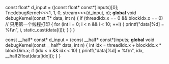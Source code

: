 const float* d_input = ((const float* const*)inputs)[0];
  Tn::debugKernel<<<1, 1, 0, stream>>>(d_input, n);
__global__ void debugKernel(const T* data, int n)
{
    if (threadIdx.x == 0 && blockIdx.x == 0)  // 只用第一个线程打印
    {
        for (int i = 0; i < n && i < 10; ++i)
        {
            printf("data[%d] = %f\n", i, static_cast<float>(data[i]));
        }
    }
}


const __half* const* d_input = (const __half* const*)inputs;
__global__ void debugKernel(const __half* data, int n)
{
    int idx = threadIdx.x + blockIdx.x * blockDim.x;
    if (idx < n && idx < 10) {
        printf("data[%d] = %f\n", idx, __half2float(data[idx]));
    }
}
